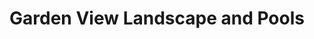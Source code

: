 ---
title: "Garden View Landscape and Pools"
url: /monrovia/garden-view-landscape-and-pools/
shop: swimming pool
---